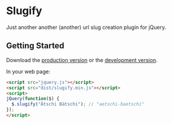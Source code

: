 # Slugify

Just another another (another) url slug creation plugin for jQuery.

## Getting Started

Download the [production version][min] or the [development version][max].

[min]: https://raw.github.com/madflow/jquery-slugify/master/dist/slugify.min.js
[max]: https://raw.github.com/madlow/jquery-slugify/master/dist/slugify.js

In your web page:

```html
<script src="jquery.js"></script>
<script src="dist/slugify.min.js"></script>
<script>
jQuery(function($) {
  $.slugify("Ätschi Bätschi"); // "aetschi-baetschi"
});
</script>
```
